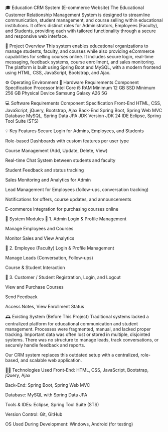 🎓 Education CRM System (E-commerce Website)
The Educational Customer Relationship Management System is designed to streamline communication, student management, and course selling within educational institutions. It offers distinct roles for Administrators, Employees (Faculty), and Students, providing each with tailored functionality through a secure and responsive web interface.

📌 Project Overview
This system enables educational organizations to manage students, faculty, and courses while also providing eCommerce capabilities for selling courses online. It includes secure login, real-time messaging, feedback systems, course enrollment, and sales monitoring. The platform is built using Spring Boot and MySQL, with a modern frontend using HTML, CSS, JavaScript, Bootstrap, and Ajax.

⚙️ Operating Environment
🔧 Hardware Requirements
Component	Specification
Processor	Intel Core i5
RAM	Minimum 12 GB
SSD	Minimum 256 GB
Physical Device	Samsung Galaxy A26 5G

💻 Software Requirements
Component	Specification
Front-End	HTML, CSS, JavaScript, jQuery, Bootstrap, Ajax
Back-End	Spring Boot, Spring Web MVC
Database	MySQL, Spring Data JPA
JDK Version	JDK 24
IDE	Eclipse, Spring Tool Suite (STS)

💡 Key Features
Secure Login for Admins, Employees, and Students

Role-based Dashboards with custom features per user type

Course Management (Add, Update, Delete, View)

Real-time Chat System between students and faculty

Student Feedback and status tracking

Sales Monitoring and Analytics for Admin

Lead Management for Employees (follow-ups, conversation tracking)

Notifications for offers, course updates, and announcements

E-commerce Integration for purchasing courses online

📘 System Modules
🔸 1. Admin
Login & Profile Management

Manage Employees and Courses

Monitor Sales and View Analytics

🔸 2. Employee (Faculty)
Login & Profile Management

Manage Leads (Conversation, Follow-ups)

Course & Student Interaction

🔸 3. Customer / Student
Registration, Login, and Logout

View and Purchase Courses

Send Feedback

Access Notes, View Enrollment Status

🕰️ Existing System (Before This Project)
Traditional systems lacked a centralized platform for educational communication and student management. Processes were fragmented, manual, and lacked proper tracking. Important data was often lost or stored in multiple, disjointed systems. There was no structure to manage leads, track conversations, or securely handle feedback and reports.

Our CRM system replaces this outdated setup with a centralized, role-based, and scalable web application.

🧑‍💻 Technologies Used
Front-End: HTML, CSS, JavaScript, Bootstrap, jQuery, Ajax

Back-End: Spring Boot, Spring Web MVC

Database: MySQL with Spring Data JPA

Tools & IDEs: Eclipse, Spring Tool Suite (STS)

Version Control: Git, GitHub

OS Used During Development: Windows, Android (for testing)

